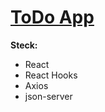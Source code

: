 # [ToDo App](https://todo-react-app-test.herokuapp.com)

**Steck:**
- React
- React Hooks
- Axios
- json-server
